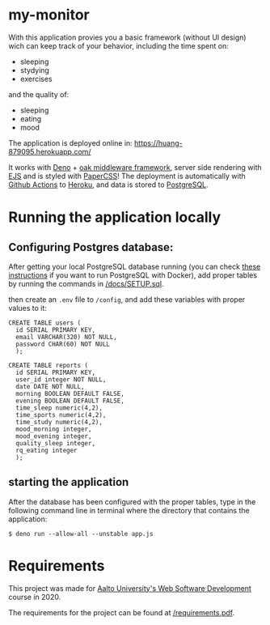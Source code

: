 # my-monitor

With this application provies you a basic framework (without UI design) wich can keep track of your behavior, including
the time spent on:

- sleeping
- stydying
- exercises

and the quality of:

- sleeping
- eating
- mood

The application is deployed online in: https://huang-879095.herokuapp.com/

It works with [Deno](https://deno.land/) + [oak middleware framework](https://oakserver.github.io/oak/),
server side rendering with [EJS](https://ejs.co/) and is styled with [PaperCSS](https://www.getpapercss.com/)!
The deployment is automatically with [Github Actions](https://github.com/features/actions)
to [Heroku](https://dashboard.heroku.com/), and data is stored to [PostgreSQL](https://www.postgresql.org/).

# Running the application locally

## Configuring Postgres database:

After getting your local PostgreSQL database running (you can check
[these instructions](/docs/local-postgres-docker-setup.md) if you want to run PostgreSQL with Docker),
add proper tables by running the commands in [/docs/SETUP.sql](/docs/SETUP.sql).

then create an `.env` file to `/config`, and add these variables
with proper values to it:

```
CREATE TABLE users (
  id SERIAL PRIMARY KEY,
  email VARCHAR(320) NOT NULL,
  password CHAR(60) NOT NULL
  );
  
CREATE TABLE reports (
  id SERIAL PRIMARY KEY,
  user_id integer NOT NULL,
  date DATE NOT NULL,
  morning BOOLEAN DEFAULT FALSE,
  evening BOOLEAN DEFAULT FALSE,
  time_sleep numeric(4,2),
  time_sports numeric(4,2),
  time_study numeric(4,2),
  mood_morning integer,
  mood_evening integer,
  quality_sleep integer,
  rq_eating integer
  );
```

## starting the application

After the database has been configured with the proper tables,  type in the following command line in terminal where the directory that contains the application:

``` $ deno run --allow-all --unstable app.js ```

# Requirements

This project was made for [Aalto University's Web Software Development](https://wsd.cs.aalto.fi/web-software-development/)
course in 2020.

The requirements for the project can be found at [/requirements.pdf](/requirements.pdf).
